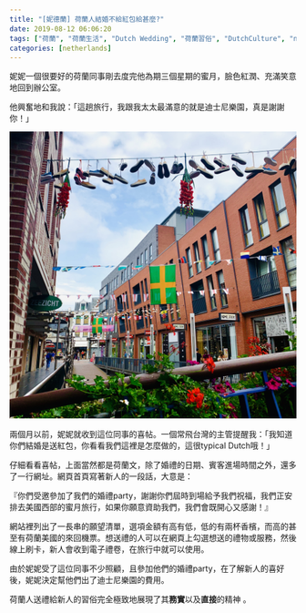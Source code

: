 ```yaml
---
title: "[妮德蘭] 荷蘭人結婚不給紅包給甚麼?"
date: 2019-08-12 06:06:20
tags: ["荷蘭", "荷蘭生活", "Dutch Wedding", "荷蘭習俗", "DutchCulture", "netherlands", "Dutch", "Life", "DutchLife", "NL", "workinNetherlands", "lifeinNetherlands"]
categories: [netherlands]
---
```

妮妮一個很要好的荷蘭同事剛去度完他為期三個星期的蜜月，臉色紅潤、充滿笑意地回到辦公室。



他興奮地和我說：「這趟旅行，我跟我太太最滿意的就是迪士尼樂園，真是謝謝你！」


![](/images/weddinggirft.jpg) 



<!--more-->


兩個月以前，妮妮就收到這位同事的喜帖。一個常飛台灣的主管提醒我：「我知道你們結婚是送紅包，你看看我們這裡是怎麼做的，這很typical Dutch哦！」



仔細看看喜帖，上面當然都是荷蘭文，除了婚禮的日期、賓客進場時間之外，還多了一行網址。網頁首頁寫著新人的一段話，大意是：



『你們受邀參加了我們的婚禮party，謝謝你們屆時到場給予我們祝福，我們正安排去美國西部的蜜月旅行，如果你願意資助我們，我們會既開心又感謝！』



網站裡列出了一長串的願望清單，選項金額有高有低，低的有兩杯香檳，而高的甚至有荷蘭美國的來回機票。想送禮的人可以在網頁上勾選想送的禮物或服務，然後線上刷卡，新人會收到電子禮卷，在旅行中就可以使用。



由於妮妮受了這位同事不少照顧，且參加他們的婚禮party，在了解新人的喜好後，妮妮決定幫他們出了迪士尼樂園的費用。


荷蘭人送禮給新人的習俗完全極致地展現了其**務實**以及**直接**的精神 。
